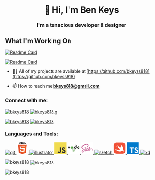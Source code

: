 <h1 align="center">👋 Hi, I'm Ben Keys</h1>
<h3 align="center">I'm a tenacious developer & designer</h3>

<!-- <p align="left"> <img src="https://komarev.com/ghpvc/?username=bkeys818&label=Profile%20views&color=0e75b6&style=flat" alt="bkeys818" /> </p> -->

<h2 align="left">What I'm Working On</h2>

[![Readme Card](https://github-readme-stats.vercel.app/api/pin/?username=bkeys818&repo=100-Days-of-SwiftUI)](https://github.com/bkeys818/100-Days-of-SwiftUI)

[![Readme Card](https://github-readme-stats.vercel.app/api/pin/?username=bkeys818&repo=spotify-duplicates)](https://github.com/bkeys818/spotify-duplicates)

<!-- uMap project
[![Readme Card](https://github-readme-stats.vercel.app/api/pin/?username=bkeys818&repo=<REPO>)](https://github.com/bkeys818/<REPO>) -->

- 👨‍💻 All of my projects are available at [https://github.com/bkeyss818](https://github.com/bkeyss818)

- 📫 How to reach me **bkeys818@gmail.com**

<h3 align="left">Connect with me:</h3>
<p align="left">
  <a href="https://linkedin.com/in/bkeys818" target="blank"><img align="center" src="https://cdn.jsdelivr.net/npm/simple-icons@3.0.1/icons/linkedin.svg" alt="bkeys818" height="30" width="40" /></a>
  <a href="https://instagram.com/bkeys818.g" target="blank"><img align="center" src="https://cdn.jsdelivr.net/npm/simple-icons@3.0.1/icons/instagram.svg" alt="bkeys818.g" height="30" width="40" /></a>
</p>
<a href="https://dribbble.com/bkeys818" target="blank"><img align="center" src="https://cdn.jsdelivr.net/npm/simple-icons@3.0.1/icons/dribbble.svg" alt="bkeys818" height="30" width="40" /></a>
<a href="https://www.behance.net/bkeys818" target="blank"><img align="center" src="https://cdn.jsdelivr.net/npm/simple-icons@3.0.1/icons/behance.svg" alt="bkeys818" height="30" width="40" /></a>
</p>

<h3 align="left">Languages and Tools:</h3>
<p align="left"> <a href="https://git-scm.com/" target="_blank"> <img src="https://www.vectorlogo.zone/logos/git-scm/git-scm-icon.svg" alt="git" width="40" height="40"/> </a> <a href="https://www.w3.org/html/" target="_blank"> <img src="https://raw.githubusercontent.com/devicons/devicon/master/icons/html5/html5-original-wordmark.svg" alt="html5" width="40" height="40"/> </a> <a href="https://www.adobe.com/in/products/illustrator.html" target="_blank"> <img src="https://www.vectorlogo.zone/logos/adobe_illustrator/adobe_illustrator-icon.svg" alt="illustrator" width="40" height="40"/> </a> <a href="https://developer.mozilla.org/en-US/docs/Web/JavaScript" target="_blank"> <img src="https://raw.githubusercontent.com/devicons/devicon/master/icons/javascript/javascript-original.svg" alt="javascript" width="40" height="40"/> </a> <a href="https://nodejs.org" target="_blank"> <img src="https://raw.githubusercontent.com/devicons/devicon/master/icons/nodejs/nodejs-original-wordmark.svg" alt="nodejs" width="40" height="40"/> </a> <a href="https://sass-lang.com" target="_blank"> <img src="https://raw.githubusercontent.com/devicons/devicon/master/icons/sass/sass-original.svg" alt="sass" width="40" height="40"/> </a> <a href="https://www.sketch.com/" target="_blank"> <img src="https://www.vectorlogo.zone/logos/sketchapp/sketchapp-icon.svg" alt="sketch" width="40" height="40"/> </a> <a href="https://developer.apple.com/swift/" target="_blank"> <img src="https://raw.githubusercontent.com/devicons/devicon/master/icons/swift/swift-original.svg" alt="swift" width="40" height="40"/> </a> <a href="https://www.typescriptlang.org/" target="_blank"> <img src="https://raw.githubusercontent.com/devicons/devicon/master/icons/typescript/typescript-original.svg" alt="typescript" width="40" height="40"/> </a> <a href="https://www.adobe.com/products/xd.html" target="_blank"> <img src="https://cdn.worldvectorlogo.com/logos/adobe-xd.svg" alt="xd" width="40" height="40"/> </a> </p>

<p><img align="left" src="https://github-readme-stats.vercel.app/api/top-langs?username=bkeys818&show_icons=true&locale=en&layout=compact" alt="bkeys818" /></p>

<p>&nbsp;<img align="center" src="https://github-readme-stats.vercel.app/api?username=bkeys818&show_icons=true&locale=en" alt="bkeys818" /></p>

<p><img align="center" src="https://github-readme-streak-stats.herokuapp.com/?user=bkeys818&" alt="bkeys818" /></p>
